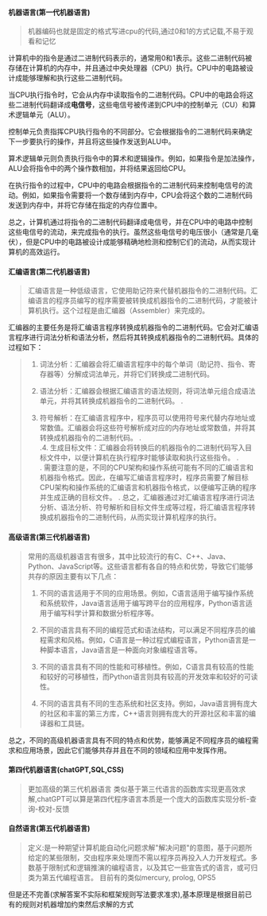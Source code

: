 #### 机器语言(第一代机器语言)
>机器编码也就是固定的格式写进cpu的代码,通过0和1的方式记载,不易于观看和记忆
>
计算机中的指令是通过二进制代码表示的，通常用0和1表示。这些二进制代码被存储在计算机的内存中，并且通过中央处理器（CPU）执行。CPU中的电路被设计成能够理解和执行这些二进制代码。
>
当CPU执行指令时，它会从内存中读取指令的二进制代码。CPU中的电路会将这些二进制代码翻译成**电信号**，这些电信号被传递到CPU中的控制单元（CU）和算术逻辑单元（ALU）。
>
控制单元负责指挥CPU执行指令的不同部分。它会根据指令的二进制代码来确定下一步要执行的操作，并且将这些操作发送到ALU中。
>
算术逻辑单元则负责执行指令中的算术和逻辑操作。例如，如果指令是加法操作，ALU会将指令中的两个操作数相加，并将结果返回给CPU。
>
在执行指令的过程中，CPU中的电路会根据指令的二进制代码来控制电信号的流动。例如，如果指令需要将一个数存储到内存中，CPU会将这个数的二进制代码发送到内存中，并将它存储在指定的内存位置中。
>
总之，计算机通过将指令的二进制代码翻译成电信号，并在CPU中的电路中控制这些电信号的流动，来完成指令的执行。虽然这些电信号的电压很小（通常是几毫伏），但是CPU中的电路被设计成能够精确地检测和控制它们的流动，从而实现计算机的高效运行。

#### 汇编语言(第二代机器语言)
>汇编语言是一种低级语言，它使用助记符来代替机器指令的二进制代码。汇编语言的程序员编写的程序需要被转换成机器指令的二进制代码，才能被计算机执行。这个过程是由汇编器（Assembler）来完成的。
>
汇编器的主要任务是将汇编语言程序转换成机器指令的二进制代码。它会对汇编语言程序进行词法分析和语法分析，然后将其转换成机器指令的二进制代码。具体的过程如下：
>
>1.  词法分析：汇编器会将汇编语言程序中的每个单词（助记符、指令、寄存器等）分解成词法单元，并将它们转换成二进制代码。
>    
>2.  语法分析：汇编器会根据汇编语言的语法规则，将词法单元组合成语法单元，并将其转换成机器指令的二进制代码。
.   
>3.  符号解析：在汇编语言程序中，程序员可以使用符号来代替内存地址或常数值。汇编器会将这些符号解析成对应的内存地址或常数值，并将其转换成机器指令的二进制代码。
.    
.4.  生成目标文件：汇编器会将转换后的机器指令的二进制代码写入目标文件中，以便计算机在执行程序时能够读取和执行这些指令。
.    
.
需要注意的是，不同的CPU架构和操作系统可能有不同的汇编语言和机器指令格式。因此，在编写汇编语言程序时，程序员需要了解目标CPU架构和操作系统的汇编语言和机器指令格式，以便编写正确的程序并生成正确的目标文件。
.
总之，汇编器通过对汇编语言程序进行词法分析、语法分析、符号解析和目标文件生成等过程，将汇编语言程序转换成机器指令的二进制代码，从而实现计算机程序的执行。

#### 高级语言(第三代机器语言)
>常用的高级机器语言有很多，其中比较流行的有C、C++、Java、Python、JavaScript等。这些语言都有各自的特点和优势，导致它们能够共存的原因主要有以下几点：
>
>1.  不同的语言适用于不同的应用场景。例如，C语言适用于编写操作系统和系统软件，Java语言适用于编写跨平台的应用程序，Python语言适用于编写科学计算和数据分析程序等。
>    
>2.  不同的语言具有不同的编程范式和语法结构，可以满足不同程序员的编程需求和风格。例如，C语言是一种过程式编程语言，Python语言是一种脚本语言，Java语言是一种面向对象编程语言等。
>    
>3.  不同的语言具有不同的性能和可移植性。例如，C语言具有较高的性能和较好的可移植性，而Python语言则具有较高的开发效率和较好的可读性。
>    
>4.  不同的语言具有不同的生态系统和社区支持。例如，Java语言拥有庞大的社区和丰富的第三方库，C++语言则拥有庞大的开源社区和丰富的编译器和工具链。
>
总之，不同的高级机器语言具有不同的特点和优势，能够满足不同程序员的编程需求和应用场景，因此它们能够共存并且在不同的领域和应用中发挥作用。
#### 第四代机器语言(chatGPT,SQL,CSS)
>更加高级的第三代机器语言
类似基于第三代语言的函数库实现更高效求解,chatGPT可以算是第四代程序语言本质是一个庞大的函数库实现分析-查询-校对-反馈



#### 自然语言(第五代机器语言)
>定义:是一种期望计算机能自动化问题求解"解决问题"的意图，基于问题所给定的某些限制，交由程序来处理而不需以程序员再投入人力开发程式。多数基于限制式和逻辑推演的编程语言，以及其它一些宣告式的语言，或可归类为第五代编程语言。
目前有的类似mercury, prolog, OPS5
>
但是还不完善(求解答案不实际和框架规则写法要求准求),基本原理是根据目前已有的规则对机器增加约束然后求解的方式
